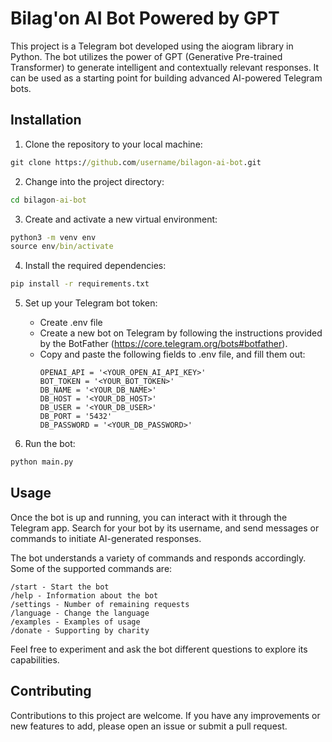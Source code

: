 # Bilag'on AI Bot Powered by GPT

This project is a Telegram bot developed using the aiogram library in Python. The bot utilizes the power of GPT (Generative Pre-trained Transformer) to generate intelligent and contextually relevant responses. It can be used as a starting point for building advanced AI-powered Telegram bots.

## Installation

1. Clone the repository to your local machine:
```cmd
git clone https://github.com/username/bilagon-ai-bot.git
```

2. Change into the project directory:
```cmd
cd bilagon-ai-bot
```

3. Create and activate a new virtual environment:
```cmd
python3 -m venv env
source env/bin/activate
```

4. Install the required dependencies:
```cmd
pip install -r requirements.txt
```

5. Set up your Telegram bot token:

   - Create .env file
   - Create a new bot on Telegram by following the instructions provided by the BotFather (https://core.telegram.org/bots#botfather).
   - Copy and paste the following fields to .env file, and fill them out:
      ```.env
      OPENAI_API = '<YOUR_OPEN_AI_API_KEY>'
      BOT_TOKEN = '<YOUR_BOT_TOKEN>'
      DB_NAME = '<YOUR_DB_NAME>'
      DB_HOST = '<YOUR_DB_HOST>'
      DB_USER = '<YOUR_DB_USER>'
      DB_PORT = '5432'
      DB_PASSWORD = '<YOUR_DB_PASSWORD>'
      ```

6. Run the bot:
```cmd
python main.py
```

## Usage

Once the bot is up and running, you can interact with it through the Telegram app. Search for your bot by its username, and send messages or commands to initiate AI-generated responses.

The bot understands a variety of commands and responds accordingly. Some of the supported commands are:
```
/start - Start the bot
/help - Information about the bot
/settings - Number of remaining requests
/language - Change the language
/examples - Examples of usage
/donate - Supporting by charity
```
Feel free to experiment and ask the bot different questions to explore its capabilities.

## Contributing

Contributions to this project are welcome. If you have any improvements or new features to add, please open an issue or submit a pull request.
